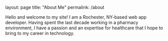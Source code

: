 layout: page
title: "About Me"
permalink: /about


<p>Hello and welcome to my site! I am a Rochester, NY-based web app developer. Having spent the last decade working in a pharmacy environment, I have a passion and an expertise for healthcare that I hope to bring to my career in technology.</p>

